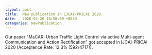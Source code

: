 ```yaml
---
layout: post
title:  New publication in IJCAI-PRICAI 2020.
date:   2020-04-20 18:58:09 +0530
categories: NewPublication
---
```

Our paper "MaCAR: Urban Traffic Light Control via active Multi-agent Communication and Action Rectification" got accepted in IJCAI-PRICAI 2020 (Acceptence Rate: 12.3% (592/4717)).
